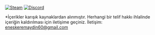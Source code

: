 [![Steam](https://img.shields.io/badge/donate-steam-blue?logo=Steam&style=flat-square)](https://steamcommunity.com/tradeoffer/new/?partner=434566573&token=g789u6Uv)
[![Discord](https://discord.com/api/guilds/817779288296128512/widget.png)](https://discord.gg/fJGtmKbuQB)

*İçerikler karışık kaynaklardan alınmıştır. Herhangi bir telif hakkı ihlalinde içeriğin kaldırılması için iletişime geçiniz. İletişim: eneskeremaydin60@gmail.com
